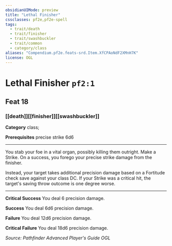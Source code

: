 ```yaml
---
obsidianUIMode: preview
title: "Lethal Finisher"
cssclasses: pf2e,pf2e-spell
tags:
  - trait/death
  - trait/finisher
  - trait/swashbuckler
  - trait/common
  - category/class
aliases: "Compendium.pf2e.feats-srd.Item.XfCPAoNdF2XMnH7K"
license: OGL
---
```

# Lethal Finisher `pf2:1`
## Feat 18
### [[death]][[finisher]][[swashbuckler]]

**Category** class; 



**Prerequisites** precise strike 6d6
* * *
You stab your foe in a vital organ, possibly killing them outright. Make a Strike. On a success, you forego your precise strike damage from the finisher.

Instead, your target takes additional precision damage based on a Fortitude check save against your class DC. If your Strike was a critical hit, the target's saving throw outcome is one degree worse.

* * *

**Critical Success** You deal 6 precision damage.

**Success** You deal 6d6 precision damage.

**Failure** You deal 12d6 precision damage.

**Critical Failure** You deal 18d6 precision damage.

*Source: Pathfinder Advanced Player's Guide*
*OGL*